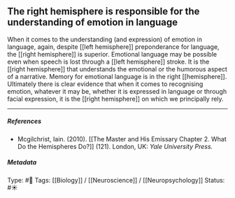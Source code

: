 ## The right hemisphere is responsible for the understanding of emotion in language  # 

When it comes to the understanding (and expression) of emotion in language, again, despite [[left hemisphere]] preponderance for language, the [[right hemisphere]] is superior. Emotional language may be possible even when speech is lost through a [[left hemisphere]] stroke. It is the [[right hemisphere]] that understands the emotional or the humorous aspect of a narrative. Memory for emotional language is in the right [[hemisphere]]. Ultimately there is clear evidence that when it comes to recognising emotion, whatever it may be, whether it is expressed in language or through facial expression, it is the [[right hemisphere]] on which we principally rely.

___

##### References

- Mcgilchrist, Iain. (2010). [[The Master and His Emissary Chapter 2. What Do the Hemispheres Do?]] (121). London, UK: _Yale University Press._

##### Metadata

Type: #🔴 
Tags: [[Biology]] / [[Neuroscience]] / [[Neuropsychology]] 
Status: #☀️ 